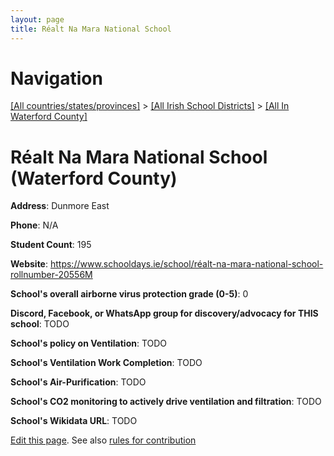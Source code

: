 ```yaml
---
layout: page
title: Réalt Na Mara National School
---
```

# Navigation

[[All countries/states/provinces]](../../..) > [[All Irish School Districts]](../..) > [[All In Waterford County]](..)

# Réalt Na Mara National School (Waterford County)

**Address**: Dunmore East

**Phone**: N/A

**Student Count**: 195

**Website**: <https://www.schooldays.ie/school/réalt-na-mara-national-school-rollnumber-20556M>

**School's overall airborne virus protection grade (0-5)**: 0

**Discord, Facebook, or WhatsApp group for discovery/advocacy for THIS school**: TODO

**School's policy on Ventilation**: TODO

**School's Ventilation Work Completion**: TODO

**School's Air-Purification**: TODO

**School's CO2 monitoring to actively drive ventilation and filtration**: TODO

**School's Wikidata URL**: TODO


[Edit this page](https://github.com/ventilate-schools/Ireland/edit/main/./Waterford_County/Réalt_Na_Mara_National_School.md). See also [rules for contribution](../../../contribution-rules/)